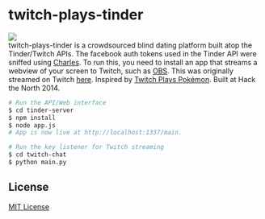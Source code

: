 twitch-plays-tinder
===
<img align="middle" src="https://raw.githubusercontent.com/xasos/twitch-plays-tinder/master/tinder-server/assets/images/logo.png?token=6235280__eyJzY29wZSI6IlJhd0Jsb2I6eGFzb3MvdHdpdGNoLXBsYXlzLXRpbmRlci9tYXN0ZXIvdGluZGVyLXNlcnZlci9hc3NldHMvaW1hZ2VzL2xvZ28ucG5nIiwiZXhwaXJlcyI6MTQxMTkxNzgxN30%3D--4d4acc25db74d348a37a6de2f2b17c71638ce81d"></img><br>
twitch-plays-tinder is a crowdsourced blind dating platform built atop the Tinder/Twitch APIs. The facebook auth tokens used in the Tinder API were sniffed using [Charles](http://www.charlesproxy.com/). To run this, you need to install an app that streams a webview of your screen to Twitch, such as [OBS](https://obsproject.com/). This was originally streamed on Twitch [here](http://www.twitch.tv/twitchplaystinderbot). Inspired by [Twitch Plays Pokémon](http://www.twitch.tv/twitchplayspokemon). Built at Hack the North 2014.

```sh
# Run the API/Web interface
$ cd tinder-server
$ npm install
$ node app.js
# App is now live at http://localhost:1337/main. 

# Run the key listener for Twitch streaming
$ cd twitch-chat
$ python main.py
```

## License
[MIT License](LICENSE)

